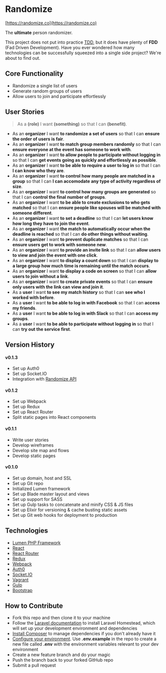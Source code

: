 # Randomize

[https://randomize.co](https://randomize.co)

The **ultimate** person randomizer. 

This project does not put into practice [TDD](https://en.wikipedia.org/wiki/Test-driven_development), but it does have plenty of **FDD** (Fad Driven Development). Have you ever wondered how many technologies can be successfully squeezed into a single side project? We're about to find out. 

## Core Functionality

* Randomize a single list of users 
* Generate random groups of users 
* Allow users to join and participate effortlessly

## User Stories

> As a **(role)** I want **(something)** so that I can **(benefit)**.

* As an **organizer** I want **to randomize a set of users** so that I can **ensure the order of users is fair**.
* As an **organizer** I want **to match group members randomly** so that I can **ensure everyone at the event has someone to work with**.
* As an **organizer** I want **to allow people to participate without logging in** so that I can **get events going as quickly and effortlessly as possible**.
* As an **organizer** I want **to be able to require a user to log in** so that I can **I can know who they are**.
* As an **organizer** I want **to control how many people are matched in a group** so that I can **I can accomodate any type of activity regardless of size**.
* As an **organizer** I want **to control how many groups are generated** so that I can **control the final number of groups**.
* As an **organizer** I want **to be able to create exclusions to who gets matched** so that I can **ensure people like spouses will be matched with someone different**.
* As an **organizer** I want **to set a deadline** so that I can **let users know how long they have to join the event**.
* As an **organizer** I want **the match to automatically occur when the deadline is reached** so that I can **do other things without waiting**.
* As an **organizer** I want **to prevent duplicate matches** so that I can **ensure users get to work with someone new**.
* As an **organizer** I want **to provide an invite link** so that I can **allow users to view and join the event with one click**.
* As an **organizer** I want **to display a count down** so that I can **display to a large group how much time is remaining until the match occurs**.
* As an **organizer** I want **to display a code on screen** so that I can **allow users to join without a link**.
* As an **organizer** I want **to create private events** so that I can **ensure only users with the link can view and join it**.
* As a **user** I want **to see my match history** so that I can **see who I worked with before**.
* As a **user** I want **to be able to log in with Facebook** so that I can **access my friends**.
* As a **user** I want **to be able to log in with Slack** so that I can **access my groups**.
* As a **user** I want **to be able to participate without logging in** so that I can **try out the service first**.

## Version History

#### v0.1.3

- Set up Auth0 
- Set up Socket.IO 
- Integration with [Randomize API](https://github.com/ga-aluminati/randomize-api)

#### v0.1.2

- Set up Webpack
- Set up Redux
- Set up React Router
- Split static pages into React components

#### v0.1.1

- Write user stories
- Develop wireframes
- Develop site map and flows
- Develop static pages

#### v0.1.0

- Set up domain, host and SSL 
- Set up Git repo
- Initialized Lumen framework
- Set up Blade master layout and views
- Set up support for SASS 
- Set up Gulp tasks to concatenate and minify CSS & JS files
- Set up Elixir for versioning & cache busting static assets
- Set up Git web hooks for deployment to production

## Technologies

* [Lumen PHP Framework](https://lumen.laravel.com/)
* [React](https://facebook.github.io/react/)
* [React Router](https://github.com/reactjs/react-router)
* [Redux](http://redux.js.org/)
* [Webpack](https://webpack.github.io/)
* [Auth0](https://auth0.com/)
* [Socket.IO](http://socket.io/)
* [Vagrant](https://www.vagrantup.com/)
* [Gulp](http://gulpjs.com/)
* [Bootstrap](http://getbootstrap.com/)

## How to Contribute

* Fork this repo and then clone it to your machine
* Follow the [Laravel documentation](https://laravel.com/docs/5.2/homestead) to install Laravel Homestead, which will set up your development environment and dependencies
* [Install Composer](https://getcomposer.org/) to manage dependencies if you don't already have it
* [Configure your environment](https://lumen.laravel.com/docs/5.2/configuration#environment-configuration). Use **.env.example** in the repo to create a new file called **.env** with the environment variables relevant to your dev environment
* Create a new feature branch and do your magic
* Push the branch back to your forked GitHub repo
* Submit a pull request
